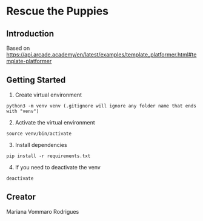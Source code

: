 # Rescue the Puppies

## Introduction

Based on https://api.arcade.academy/en/latest/examples/template_platformer.html#template-platformer

## Getting Started

1. Create virtual environment

```python3 -m venv venv (.gitignore will ignore any folder name that ends with "venv")```

2. Activate the virtual environment

```source venv/bin/activate```

3. Install dependencies

```pip install -r requirements.txt```

4. If you need to deactivate the venv

```deactivate```

## Creator

Mariana Vommaro Rodrigues
